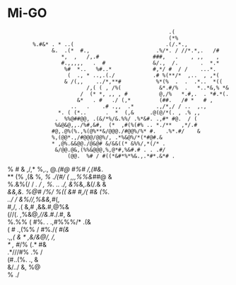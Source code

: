 # Mi-GO

                                                                                 
                                                                                
                                                       .(                       
                                                       (*%                      
            %.#&* . * ..(                             .(/.*.,                   
                  &.  .(*  #.,                     .%/*. / //*.*,.   /#         
                     *,  ,   /,.#                 ###,   .    , ,,    ,         
                     #.,,,,,   .  #               &/.,  /.       .  *.*         
                      %#  *..   %#..*             #,*/ #  / /    ...*.          
                       (  ., * ..,.(./            .# %(**/*  ,..  , ,*(         
                      & /(,,    ../*,**#           %*(%  .  .  .*..  *((        
                             /,( ( , /%(            &*.#/%  .   *..*&,% *&      
                           /  (* *, ,, , #          @,/%   *.#,.  . *#.*(.      
                          &*   . #   ./ (,*         (##.   /# *   # ,           
                        ..   .    .# .,,  .*       .,/*,/ / ..  ,.,             
                    *. ( (*..      .  *  (,&     .@(@/*(. , .% ,,               
                   .  %%@##@@, .(&/*%/&.%%/ .%*&#. .,#* #@.  / (                
                   %&@&@,,./%#,&#,  (*  ,#(%(#% .. *./**   ,*/.#                
                  #@,.@%(%.,%(@%**&/@@@./#@@%/%* #.   .%*.#/    &               
                  %,(@@*.,/#@@@/@@%/, .*%&@%/*(*#@#.&                           
                  * ,@%.&&@@./@&@# &/&&((* &%%/,*(/* .                          
                   &/@@.@&,(%%&@@@,%,@*#,%&#.# . . .#/                          
                       (@@.  %# / #((*&#*%*%&.,.*#*.&*# .                       
   % #   & ,/,*                 %,.,    @.*(#@ #%# */*,(#&*.                    
    ** (% ,(&  %*, %          ./(#/      ( *,,*,%%&#*#@     &                   
        %.&%(/  /   *. / *, %.  ..       .*/, &%*&,.&(/.& &                     
                 *&&,&. *%@#  /%/     %((  &#  *#,/( #&  (%.                    
                                    ../ / &%//,%*&&*,#*(,                       
                                 #,/,  .(    &,# ,&&.#,@%&                      
                               (//(. ,%&@*,//&*.#./.#,    &                     
                             %.%% ( #%. .     .,#%%%/* .(&                      
                            (   # .,(%% /    #%./***(   *#(&                    
                             .,*,( &* *     ,&/&*@/,       /,                   
                                   *  ,*   *#*/% (.*       #&                   
                                       .*///#%   .%        /                    
                                     (#..(%.     .,       &                     
                                   &/../        &,     %@                       
                               % ./                                             
                                                                                
                                                                                
